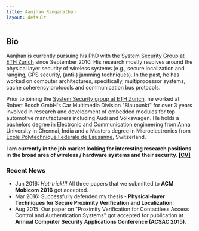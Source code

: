 ```yaml
---
title: Aanjhan Ranganathan
layout: default
---
```


## Bio
Aanjhan is currently pursuing his PhD with the [System Security Group at ETH Zurich] since September 2010. His research mostly revolves around the physical layer security of wireless systems (e.g., secure localization and ranging, GPS security, (anti-) jamming techniques). In the past, he has worked on computer architectures, specifically, multiprocessor systems, cache coherency protocols and communication bus protocols.

Prior to joining the [System Security group at ETH Zurich], he worked at Robert Bosch GmbH's Car Multimedia Division "Blaupunkt" for over 3 years involved in research and development of embedded modules for top automotive manufacturers including Audi and Volkswagen. He holds a bachelors degree in Electronic and Communication engineering from Anna University in Chennai, India and a Masters degree in Microelectronics from [Ecole Polytechnique Federale de Lausanne], Switzerland.

**I am currently in the job market looking for interesting research positions in the broad area of wireless / hardware systems and their security. <a href="assets/cv_aanjhan.pdf">[CV]</a>**

### Recent News
* Jun 2016: *Hat-trick!!!* All three papers that we submitted to **ACM Mobicom 2016** got accepted.
* Mar 2016: Successfully defended my thesis - **Physical-layer Techniques for Secure Proximity Verification and Localization**.
* Aug 2015: Our paper on "Proximity Verification for Contactless Access Control and Authentication Systems" got accepted for publication at **Annual Computer Security Applications Conference (ACSAC 2015)**.

[System Security group at ETH Zurich]:http://www.syssec.ethz.ch
[Ecole Polytechnique Federale de Lausanne]:http://epfl.ch
